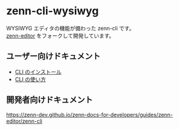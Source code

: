 # zenn-cli-wysiwyg

WYSIWYG エディタの機能が備わった zenn-cli です。  
[zenn-editor](https://github.com/zenn-dev/zenn-editor) をフォークして開発しています。

## ユーザー向けドキュメント

- [CLI のインストール](https://zenn.dev/zenn/articles/install-zenn-cli)
- [CLI の使い方](https://zenn.dev/zenn/articles/zenn-cli-guide)

## 開発者向けドキュメント

https://zenn-dev.github.io/zenn-docs-for-developers/guides/zenn-editor/zenn-cli
